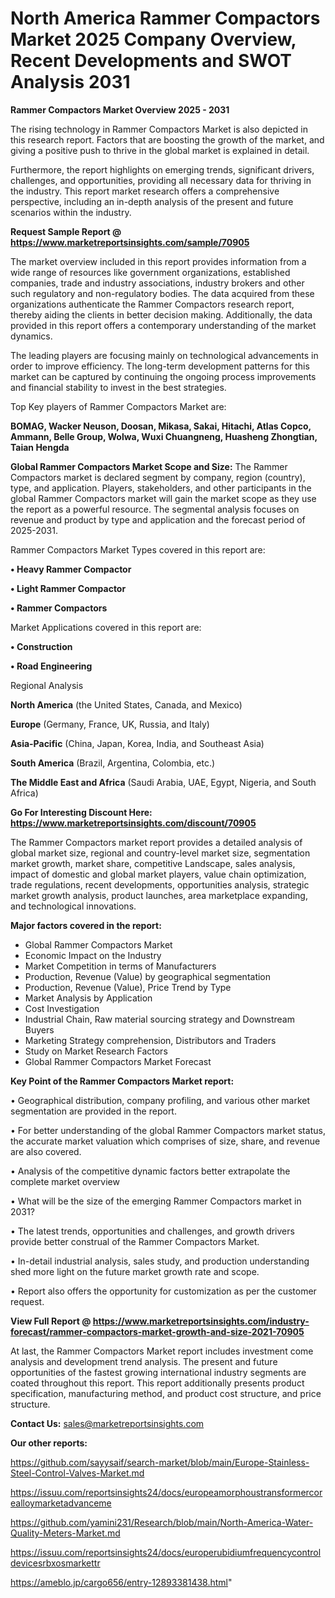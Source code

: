 # North America Rammer Compactors Market 2025 Company Overview, Recent Developments and SWOT Analysis 2031

<Strong> Rammer Compactors Market Overview 2025 - 2031</strong>

The rising technology in Rammer Compactors Market is also depicted in this research report. Factors that are boosting the growth of the market, and giving a positive push to thrive in the global market is explained in detail.

Furthermore, the report highlights on emerging trends, significant drivers, challenges, and opportunities, providing all necessary data for thriving in the industry. This report market research offers a comprehensive perspective, including an in-depth analysis of the present and future scenarios within the industry.

<strong>Request Sample Report @ <a href=https://www.marketreportsinsights.com/sample/70905>https://www.marketreportsinsights.com/sample/70905</a></strong>

The market overview included in this report provides information from a wide range of resources like government organizations, established companies, trade and industry associations, industry brokers and other such regulatory and non-regulatory bodies. The data acquired from these organizations authenticate the Rammer Compactors research report, thereby aiding the clients in better decision making. Additionally, the data provided in this report offers a contemporary understanding of the market dynamics.

The leading players are focusing mainly on technological advancements in order to improve efficiency. The long-term development patterns for this market can be captured by continuing the ongoing process improvements and financial stability to invest in the best strategies.

Top Key players of Rammer Compactors Market are:

<strong>BOMAG, Wacker Neuson, Doosan, Mikasa, Sakai, Hitachi, Atlas Copco, Ammann, Belle Group, Wolwa, Wuxi Chuangneng, Huasheng Zhongtian, Taian Hengda</strong>

<strong><b>Global Rammer Compactors Market Scope and Size:</b></strong>
The Rammer Compactors market is declared segment by company, region (country), type, and application. Players, stakeholders, and other participants in the global Rammer Compactors market will gain the market scope as they use the report as a powerful resource. The segmental analysis focuses on revenue and product by type and application and the forecast period of 2025-2031.

Rammer Compactors Market Types covered in this report are:

<strong>• Heavy Rammer Compactor

• Light Rammer Compactor

• Rammer Compactors</strong>

Market Applications covered in this report are:

<strong>• Construction

• Road Engineering</strong> 

Regional Analysis

<strong>North America</strong> (the United States, Canada, and Mexico)

<strong>Europe</strong> (Germany, France, UK, Russia, and Italy)

<strong>Asia-Pacific</strong> (China, Japan, Korea, India, and Southeast Asia)

<strong>South America</strong> (Brazil, Argentina, Colombia, etc.)

<strong>The Middle East and Africa</strong> (Saudi Arabia, UAE, Egypt, Nigeria, and South Africa)

<strong>Go For Interesting Discount Here: <a href=https://www.marketreportsinsights.com/discount/70905>https://www.marketreportsinsights.com/discount/70905</a></strong>

The Rammer Compactors market report provides a detailed analysis of global market size, regional and country-level market size, segmentation market growth, market share, competitive Landscape, sales analysis, impact of domestic and global market players, value chain optimization, trade regulations, recent developments, opportunities analysis, strategic market growth analysis, product launches, area marketplace expanding, and technological innovations.

<strong><b>Major factors covered in the report:</b></strong>
<ul>
  <li>Global Rammer Compactors Market </li>
  <li>Economic Impact on the Industry</li>
  <li>Market Competition in terms of Manufacturers</li>
  <li>Production, Revenue (Value) by geographical segmentation</li>
  <li>Production, Revenue (Value), Price Trend by Type</li>
  <li>Market Analysis by Application</li>
  <li>Cost Investigation</li>
  <li>Industrial Chain, Raw material sourcing strategy and Downstream Buyers</li>
  <li>Marketing Strategy comprehension, Distributors and Traders</li>
  <li>Study on Market Research Factors</li>
  <li>Global Rammer Compactors Market Forecast</li>
</ul>

<strong><b>Key Point of the Rammer Compactors Market report:</b></strong>

• Geographical distribution, company profiling, and various other market segmentation are provided in the report.

• For better understanding of the global Rammer Compactors market status, the accurate market valuation which comprises of size, share, and revenue are also covered.

• Analysis of the competitive dynamic factors better extrapolate the complete market overview

• What will be the size of the emerging Rammer Compactors market in 2031?

• The latest trends, opportunities and challenges, and growth drivers provide better construal of the Rammer Compactors Market.

• In-detail industrial analysis, sales study, and production understanding shed more light on the future market growth rate and scope.

• Report also offers the opportunity for customization as per the customer request.

<strong><b>View Full Report @ <a href=https://www.marketreportsinsights.com/industry-forecast/rammer-compactors-market-growth-and-size-2021-70905>https://www.marketreportsinsights.com/industry-forecast/rammer-compactors-market-growth-and-size-2021-70905</a></b></strong>


At last, the Rammer Compactors Market report includes investment come analysis and development trend analysis. The present and future opportunities of the fastest growing international industry segments are coated throughout this report. This report additionally presents product specification, manufacturing method, and product cost structure, and price structure.

<strong>Contact Us:</strong>
sales@marketreportsinsights.com

<strong>Our other reports:</strong>

<a href=https://github.com/sayysaif/search-market/blob/main/Europe-Stainless-Steel-Control-Valves-Market.md>https://github.com/sayysaif/search-market/blob/main/Europe-Stainless-Steel-Control-Valves-Market.md</a>

<a href=https://issuu.com/reportsinsights24/docs/europeamorphoustransformercorealloymarketadvanceme>https://issuu.com/reportsinsights24/docs/europeamorphoustransformercorealloymarketadvanceme</a>

<a href=https://github.com/yamini231/Research/blob/main/North-America-Water-Quality-Meters-Market.md>https://github.com/yamini231/Research/blob/main/North-America-Water-Quality-Meters-Market.md</a>

<a href=https://issuu.com/reportsinsights24/docs/europerubidiumfrequencycontroldevicesrbxosmarkettr>https://issuu.com/reportsinsights24/docs/europerubidiumfrequencycontroldevicesrbxosmarkettr</a>

<a href=https://ameblo.jp/cargo656/entry-12893381438.html>https://ameblo.jp/cargo656/entry-12893381438.html</a>"
